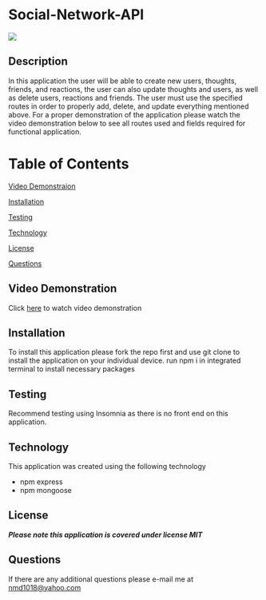 # Social-Network-API

![](https://img.shields.io/badge/License-MIT-blueviolet)

## Description
In this application the user will be able to create new users, thoughts, friends, and reactions, the user can also update thoughts and users, as well as delete users, reactions and friends. The user must use the specified routes in order to properly add, delete, and update everything mentioned above. For a proper demonstration of the application please watch the video demonstration below to see all routes used and fields required for functional application.


# Table of Contents

[Video Demonstraion](#video-demonstration)

[Installation](#installation)

[Testing](#testing)

[Technology](#technology)

[License](#license)

[Questions](#questions)

## Video Demonstration

Click [here]() to watch video demonstration

## Installation 

To install this application please fork the repo first and use git clone to install the application on your individual device. run npm i in integrated terminal to install necessary packages

## Testing

Recommend testing using Insomnia as there is no front end on this application.

## Technology
This application was created using the following technology
- npm express
- npm mongoose

## License 
***Please note this application is covered under license MIT***


## Questions

If there are any additional questions please e-mail me at <nmd1018@yahoo.com>